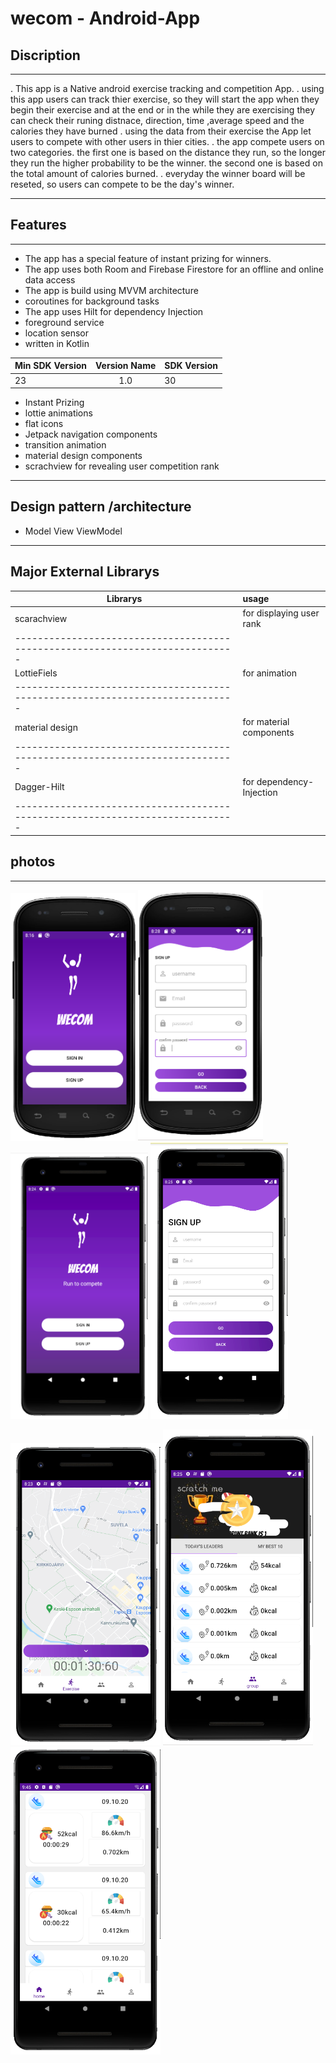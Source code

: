 # wecom - Android-App      



 ## Discription 
 -------------------------------------------------------
. This app is a Native android exercise tracking and competition App.
. using this app users can track thier exercise, so they will start the app when they begin their exercise 
  and at the end or in the while they are exercising they can check their runing distnace, direction, time ,average speed and the calories they have burned 
. using the data from their exercise the App let users to compete with other users in thier cities.
. the app compete users on two categories. the first one is based on the distance they run, so the longer they run the higher probability to be the winner. 
  the second one is based on the total amount of calories burned.
. everyday the winner board will be reseted, so users can compete to be the day's winner. 

---

 ## Features     
    
 -----------------------------------------------------
 
- The app has a special feature of instant prizing for winners.
- The app uses both Room and Firebase Firestore for an offline and online data access 
- The app is build using MVVM architecture 
- coroutines for background tasks
- The app uses Hilt for dependency Injection
- foreground service 
- location sensor
- written in Kotlin 


 
 |  Min SDK Version | Version Name  | SDK Version |
 | ---------------- |:-------------:| ----------  |
 |  23              |  1.0          |      30     |

 
 
 - Instant Prizing    
 - lottie animations 
 - flat icons 
 - Jetpack navigation components  
 - transition animation
 - material design components
 - scrachview for revealing user competition rank 


---------------------------------------------------------

## Design pattern /architecture


- Model View ViewModel

-----------------------------------------------------------

## Major External Librarys 


 
 |  Librarys           |           usage                                     | 
 | ----------------    |:----------------------------------------------------|
 | scarachview         |    for displaying user rank                         |
 |-----------------------------------------------------------------------------|
 |  LottieFiels        |  for animation                                      |
 |-----------------------------------------------------------------------------|
 |  material design    |  for material components                            |
 |-----------------------------------------------------------------------------|
 |  Dagger-Hilt        |  for dependency-Injection                           |
 |-----------------------------------------------------------------------------|
 

## photos

---------------------


<img src="hdi.PNG" width="200"> <img src="hdi2.PNG" width="200"> 
<img src="xhdi.PNG" width="220"> <img src="xhdi2.PNG" width="220">


<img src="ui1.PNG" width="240"> <img src="ui2.PNG" width="240">  <img src="ui3.PNG" width="240"> 

